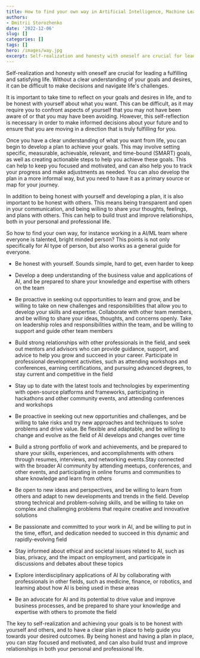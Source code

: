 ```yaml
---
title: How to find your own way in Artificial Intelligence, Machine Learning or any other team?
authors: 
- Dmitrii Storozhenko
date: '2022-12-06'
slug: []
categories: []
tags: []
hero: /images/way.jpg
excerpt: Self-realization and honesty with oneself are crucial for leading a fulfilling and satisfying life. Without a clear understanding of your goals and desires, it can be difficult to make decisions and navigate life's challenges.
---
```


Self-realization and honesty with oneself are crucial for leading a fulfilling and satisfying life. Without a clear understanding of your goals and desires, it can be difficult to make decisions and navigate life's challenges.

It is important to take time to reflect on your goals and desires in life, and to be honest with yourself about what you want. This can be difficult, as it may require you to confront aspects of yourself that you may not have been aware of or that you may have been avoiding. However, this self-reflection is necessary in order to make informed decisions about your future and to ensure that you are moving in a direction that is truly fulfilling for you.

Once you have a clear understanding of what you want from life, you can begin to develop a plan to achieve your goals. This may involve setting specific, measurable, achievable, relevant, and time-bound (SMART) goals, as well as creating actionable steps to help you achieve these goals. This can help to keep you focused and motivated, and can also help you to track your progress and make adjustments as needed. You can also develop the plan in a more informal way, but you need to have it as a primary source or map for your journey.

In addition to being honest with yourself and developing a plan, it is also important to be honest with others. This means being transparent and open in your communication, and being willing to share your thoughts, feelings, and plans with others. This can help to build trust and improve relationships, both in your personal and professional life.

So how to find your own way, for instance working in a AI/ML team where everyone is talented, bright minded person? This points is not only specifically for AI type of person, but also works as a general guide for everyone.

- Be honest with yourself. Sounds simple, hard to get, even harder to keep

- Develop a deep understanding of the business value and applications of AI, and be prepared to share your knowledge and expertise with others on the team

- Be proactive in seeking out opportunities to learn and grow, and be willing to take on new challenges and responsibilities that allow you to develop your skills and expertise. Collaborate with other team members, and be willing to share your ideas, thoughts, and concerns openly. Take on leadership roles and responsibilities within the team, and be willing to support and guide other team members

- Build strong relationships with other professionals in the field, and seek out mentors and advisors who can provide guidance, support, and advice to help you grow and succeed in your career. Participate in professional development activities, such as attending workshops and conferences, earning certifications, and pursuing advanced degrees, to stay current and competitive in the field

- Stay up to date with the latest tools and technologies by experimenting with open-source platforms and frameworks, participating in hackathons and other community events, and attending conferences and workshops

- Be proactive in seeking out new opportunities and challenges, and be willing to take risks and try new approaches and techniques to solve problems and drive value. Be flexible and adaptable, and be willing to change and evolve as the field of AI develops and changes over time

- Build a strong portfolio of work and achievements, and be prepared to share your skills, experiences, and accomplishments with others through resumes, interviews, and networking events.Stay connected with the broader AI community by attending meetups, conferences, and other events, and participating in online forums and communities to share knowledge and learn from others

- Be open to new ideas and perspectives, and be willing to learn from others and adapt to new developments and trends in the field. Develop strong technical and problem-solving skills, and be willing to take on complex and challenging problems that require creative and innovative solutions

- Be passionate and committed to your work in AI, and be willing to put in the time, effort, and dedication needed to succeed in this dynamic and rapidly-evolving field

- Stay informed about ethical and societal issues related to AI, such as bias, privacy, and the impact on employment, and participate in discussions and debates about these topics

- Explore interdisciplinary applications of AI by collaborating with professionals in other fields, such as medicine, finance, or robotics, and learning about how AI is being used in these areas

- Be an advocate for AI and its potential to drive value and improve business processes, and be prepared to share your knowledge and expertise with others to promote the field


The key to self-realization and achieving your goals is to be honest with yourself and others, and to have a clear plan in place to help guide you towards your desired outcomes. By being honest and having a plan in place, you can stay focused and motivated, and can also build trust and improve relationships in both your personal and professional life.
